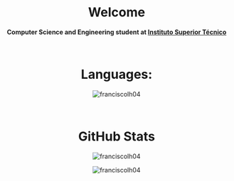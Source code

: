 <div align="center">

# Welcome


**Computer Science and Engineering student at [Instituto Superior Técnico](https://tecnico.ulisboa.pt)**

<br>

# Languages:
<p>
<img align="center" src="https://github-readme-stats.vercel.app/api/top-langs?username=franciscolh04&show_icons=true&locale=en&layout=compact&theme=dark&hide=shell" alt="franciscolh04" /></p>

<br>

# GitHub Stats

<p><img align="center" src="https://github-readme-streak-stats.herokuapp.com/?user=franciscolh04&theme=midnight" alt="franciscolh04" /></p>

<p><img align="center" src="https://github-readme-stats.vercel.app/api?username=franciscolh04&show_icons=true&locale=en&theme=dark" alt="franciscolh04" /></p>

</div>
